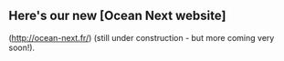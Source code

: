 ## Here's our new [Ocean Next website]
(http://ocean-next.fr/) (still under construction - but more coming very soon!). 
